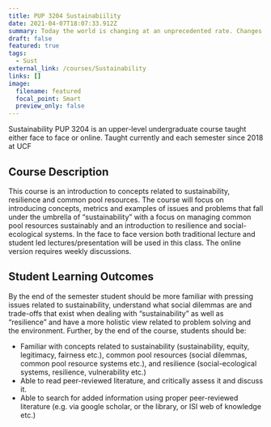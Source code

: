 ```yaml
---
title: PUP 3204 Sustainabiility
date: 2021-04-07T18:07:33.912Z
summary: Today the world is changing at an unprecedented rate. Changes are coming fast, due to environmental, technological and socio-economic changes. Sustainability, concerned with issues relating to the ability of present society to enjoy resources and levels of wealth, while not jeopardizing the ability of future generations to do so, is becoming more prominent. The objective of this course is giving students the ability to critically think around issues related to sustainability, increase knowledge on issues related to socio-economic, political, demographic processes as well as environmental ones concerning the sustainable use of resources, and be able to present concisely and clearly problems and potential solutions to current and possible future concerns related to “sustainability”.
draft: false
featured: true
tags:
  - Sust
external_link: /courses/Sustainability
links: []
image:
  filename: featured
  focal_point: Smart
  preview_only: false
---
```

Sustainability PUP 3204 is an upper-level undergraduate course taught either face to face or online. 
Taught currently and each semester since 2018 at UCF

## Course Description
This course is an introduction to concepts related to sustainability,
resilience and common pool resources. The course will focus on introducing
concepts, metrics and examples of issues and problems that fall under the
umbrella of “sustainability” with a focus on managing common pool
resources sustainably and an introduction to resilience and social-ecological
systems. 
In the face to face version both traditional lecture and student led
lectures/presentation will be used in this class. 
The online version requires weekly discussions.

## Student Learning Outcomes
By the end of the semester student should be more familiar with pressing
issues related to sustainability, understand what social dilemmas are and
trade-offs that exist when dealing with “sustainability” as well as
“resilience” and have a more holistic view related to problem solving and
the environment. Further, by the end of the course, students should be:
- Familiar with concepts related to sustainability (sustainability, equity,
legitimacy, fairness etc.), common pool resources (social dilemmas,
common pool resource systems etc.), and resilience (social-ecological
systems, resilience, vulnerability etc.)
- Able to read peer-reviewed literature, and critically assess it and
discuss it.
- Able to search for added information using proper peer-reviewed
literature (e.g. via google scholar, or the library, or ISI web of
knowledge etc.)
